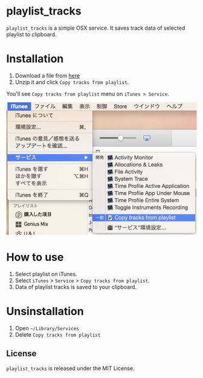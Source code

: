 # playlist_tracks

`playlist_tracks` is a simple OSX service.
It saves track data of selected playlist to clipboard.

# Installation
1. Download a file from [here](https://github.com/katsuma/playlist_summary/archive/master.zip)
2. Unzip it and click `Copy tracks from playlist`.

You'll see `Copy tracks from playlist` menu on `iTunes > Service`.

![](https://raw.githubusercontent.com/katsuma/playlist_tracks/master/screenshot.png)

# How to use
1. Select playlist on iTunes.
2. Select `iTunes` > `Service` > `Copy tracks from playlist`.
3. Data of playlist tracks is saved to your clipboard.

# Unsinstallation
1. Open `~/Library/Services`
2. Delete `Copy tracks from playlist`

## License
`playlist_tracks` is released under the MIT License.
